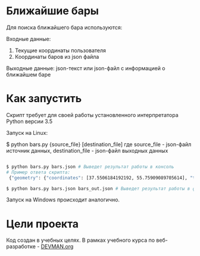 # Ближайшие бары

Для поиска ближайшего бара используются:

Входные данные:
1. Текущие координаты пользователя
2. Координаты баров из json файла

Выходные данные:
json-текст или json-файл с информацией о ближайшем баре


# Как запустить

Скрипт требует для своей работы установленного интерпретатора Python версии 3.5

Запуск на Linux:

$ python bars.py {source_file} [destination_file]
где source_file - json-файл источник данных,
    destination_file - json-файл выходных данных

```bash

$ python bars.py bars.json # Выведет результат работы в консоль
# Пример ответа скрипта:
 {"geometry": {"coordinates": [37.5506184192192, 55.75909089705614], "type": "Point"}, "properties": {"DatasetId": 1796, "VersionNumber": 2, "ReleaseNumber": 2, "RowId": "0f82e78b-58a2-40a4-802a-77373093f624", "Attributes": {"global_id": 20660867, "Name": "Бар «Разлив»", "IsNetObject": "нет", "OperatingCompany": null, "AdmArea": "Центральный административный округ", "District": "Пресненский район", "Address": "улица Сергея Макеева, дом 4", "PublicPhone": [{"PublicPhone": "(499) 256-41-20"}], "SeatsCount": 15, "SocialPrivileges": "нет"}}, "type": "Feature"} 

$ python bars.py bars.json bars_out.json # Выведет результат работы в файл bars_out.json 
```

Запуск на Windows происходит аналогично.

# Цели проекта

Код создан в учебных целях. В рамках учебного курса по веб-разработке - [DEVMAN.org](https://devman.org)
